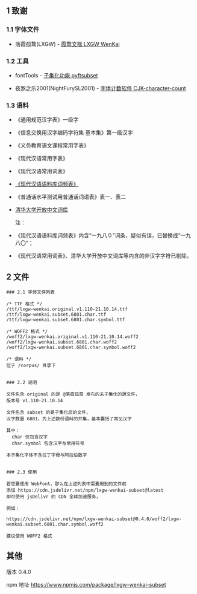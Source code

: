 
## 1 致谢

### 1.1 字体文件

- 落霞孤鹜(LXGW) - [霞鹜文楷 LXGW WenKai](https://github.com/lxgw/LxgwWenKai)

### 1.2 工具

- fontTools - [子集化功能 pyftsubset](https://fonttools.readthedocs.io/en/latest/subset/)

- 夜煞之乐2001(NightFurySL2001) - [字体计数软件 CJK-character-count](https://github.com/NightFurySL2001/CJK-character-count)

### 1.3 语料

- 《通用规范汉字表》一级字

- 《信息交换用汉字编码字符集 基本集》第一级汉字

- 《义务教育语文课程常用字表》

- 《现代汉语常用字表》

- 《现代汉语常用词表》

- [《现代汉语语料库词频表》](http://corpus.china-language.edu.cn/Resources.aspx#LinkButton3)

- 《普通话水平测试用普通话词语表》表一、表二

- [清华大学开放中文词库](https://github.com/thunlp/THUOCL)

  注：

- 《现代汉语语料库词频表》内含“一九八０”词条，疑似有误，已替换成“一九八〇”；

- 《现代汉语常用词表》、清华大学开放中文词库等内含的非汉字字符已剔除。



## 2 文件

```
### 2.1 字体文件列表

/* TTF 格式 */
/ttf/lxgw-wenkai.original.v1.110-21.10.14.ttf
/ttf/lxgw-wenkai.subset.6801.char.ttf
/ttf/lxgw-wenkai.subset.6801.char.symbol.ttf

/* WOFF2 格式 */
/woff2/lxgw-wenkai.original.v1.110-21.10.14.woff2
/woff2/lxgw-wenkai.subset.6801.char.woff2
/woff2/lxgw-wenkai.subset.6801.char.symbol.woff2

/* 语料 */
位于 /corpus/ 目录下


### 2.2 说明

文件名含 original 的是 @落霞孤鹜 发布的未子集化的源文件，
版本号 v1.110-21.10.14

文件名含 subset 的是子集化后的文件，
汉字数量 6801，为上述数份语料的并集，基本囊括了常见汉字

其中：
  char 仅包含汉字
  char.symbol 包含汉字与常用符号

本子集化字体不含拉丁字母与阿拉伯数字


### 2.3 使用

若您要使用 WebFont，那么在上述列表中需要用到的文件前
添加 https://cdn.jsdelivr.net/npm/lxgw-wenkai-subset@latest 
即可使用 jsDelivr 的 CDN 全球加速服务，

例如：

https://cdn.jsdelivr.net/npm/lxgw-wenkai-subset@0.4.0/woff2/lxgw-wenkai.subset.6801.char.symbol.woff2

建议使用 WOFF2 格式
```



## 其他

版本 0.4.0

npm 地址 https://www.npmjs.com/package/lxgw-wenkai-subset
